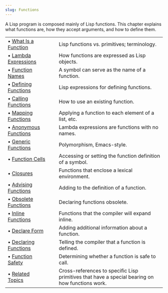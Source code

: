 ```yaml
---
slug: Functions
---
```


A Lisp program is composed mainly of Lisp functions. This chapter explains what functions are, how they accept arguments, and how to define them.

|                                              |    |                                                                                                 |
| :------------------------------------------- | -- | :---------------------------------------------------------------------------------------------- |
| • [What Is a Function](What-Is-a-Function)   |    | Lisp functions vs. primitives; terminology.                                                     |
| • [Lambda Expressions](Lambda-Expressions)   |    | How functions are expressed as Lisp objects.                                                    |
| • [Function Names](Function-Names)           |    | A symbol can serve as the name of a function.                                                   |
| • [Defining Functions](Defining-Functions)   |    | Lisp expressions for defining functions.                                                        |
| • [Calling Functions](Calling-Functions)     |    | How to use an existing function.                                                                |
| • [Mapping Functions](Mapping-Functions)     |    | Applying a function to each element of a list, etc.                                             |
| • [Anonymous Functions](Anonymous-Functions) |    | Lambda expressions are functions with no names.                                                 |
| • [Generic Functions](Generic-Functions)     |    | Polymorphism, Emacs-style.                                                                      |
| • [Function Cells](Function-Cells)           |    | Accessing or setting the function definition of a symbol.                                       |
| • [Closures](Closures)                       |    | Functions that enclose a lexical environment.                                                   |
| • [Advising Functions](Advising-Functions)   |    | Adding to the definition of a function.                                                         |
| • [Obsolete Functions](Obsolete-Functions)   |    | Declaring functions obsolete.                                                                   |
| • [Inline Functions](Inline-Functions)       |    | Functions that the compiler will expand inline.                                                 |
| • [Declare Form](Declare-Form)               |    | Adding additional information about a function.                                                 |
| • [Declaring Functions](Declaring-Functions) |    | Telling the compiler that a function is defined.                                                |
| • [Function Safety](Function-Safety)         |    | Determining whether a function is safe to call.                                                 |
| • [Related Topics](Related-Topics)           |    | Cross-references to specific Lisp primitives that have a special bearing on how functions work. |
